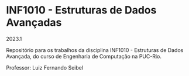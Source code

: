 # INF1010 - Estruturas de Dados Avançadas

2023.1

Repositório para os trabalhos da disciplina INF1010 - Estruturas de Dados Avançada, do curso de Engenharia de Computação na PUC-Rio.

Professor: Luiz Fernando Seibel
